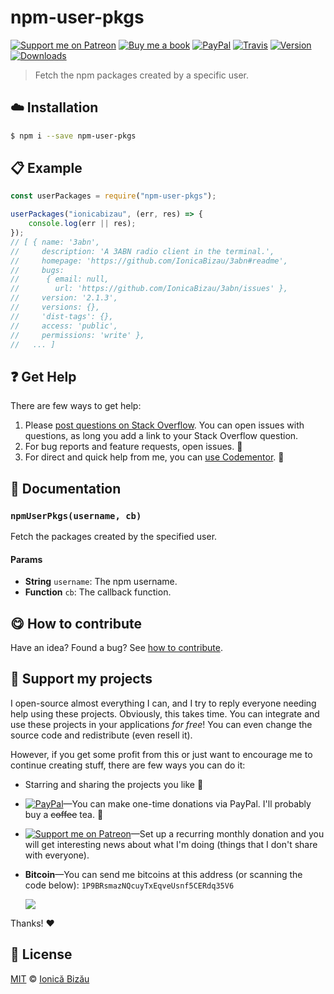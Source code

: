 
# npm-user-pkgs

 [![Support me on Patreon][badge_patreon]][patreon] [![Buy me a book][badge_amazon]][amazon] [![PayPal][badge_paypal_donate]][paypal-donations] [![Travis](https://img.shields.io/travis/IonicaBizau/npm-user-pkgs.svg)](https://travis-ci.org/IonicaBizau/npm-user-pkgs/) [![Version](https://img.shields.io/npm/v/npm-user-pkgs.svg)](https://www.npmjs.com/package/npm-user-pkgs) [![Downloads](https://img.shields.io/npm/dt/npm-user-pkgs.svg)](https://www.npmjs.com/package/npm-user-pkgs)

> Fetch the npm packages created by a specific user.

## :cloud: Installation

```sh
$ npm i --save npm-user-pkgs
```


## :clipboard: Example



```js
const userPackages = require("npm-user-pkgs");

userPackages("ionicabizau", (err, res) => {
    console.log(err || res);
});
// [ { name: '3abn',
//     description: 'A 3ABN radio client in the terminal.',
//     homepage: 'https://github.com/IonicaBizau/3abn#readme',
//     bugs:
//      { email: null,
//        url: 'https://github.com/IonicaBizau/3abn/issues' },
//     version: '2.1.3',
//     versions: {},
//     'dist-tags': {},
//     access: 'public',
//     permissions: 'write' },
//   ... ]
```

## :question: Get Help

There are few ways to get help:

 1. Please [post questions on Stack Overflow](https://stackoverflow.com/questions/ask). You can open issues with questions, as long you add a link to your Stack Overflow question.
 2. For bug reports and feature requests, open issues. :bug:
 3. For direct and quick help from me, you can [use Codementor](https://www.codementor.io/johnnyb). :rocket:


## :memo: Documentation


### `npmUserPkgs(username, cb)`
Fetch the packages created by the specified user.

#### Params
- **String** `username`: The npm username.
- **Function** `cb`: The callback function.



## :yum: How to contribute
Have an idea? Found a bug? See [how to contribute][contributing].


## :sparkling_heart: Support my projects

I open-source almost everything I can, and I try to reply everyone needing help using these projects. Obviously,
this takes time. You can integrate and use these projects in your applications *for free*! You can even change the source code and redistribute (even resell it).

However, if you get some profit from this or just want to encourage me to continue creating stuff, there are few ways you can do it:

 - Starring and sharing the projects you like :rocket:
 - [![PayPal][badge_paypal]][paypal-donations]—You can make one-time donations via PayPal. I'll probably buy a ~~coffee~~ tea. :tea:
 - [![Support me on Patreon][badge_patreon]][patreon]—Set up a recurring monthly donation and you will get interesting news about what I'm doing (things that I don't share with everyone).
 - **Bitcoin**—You can send me bitcoins at this address (or scanning the code below): `1P9BRsmazNQcuyTxEqveUsnf5CERdq35V6`

    ![](https://i.imgur.com/z6OQI95.png)

Thanks! :heart:



## :scroll: License

[MIT][license] © [Ionică Bizău][website]

[badge_patreon]: http://ionicabizau.github.io/badges/patreon.svg
[badge_amazon]: http://ionicabizau.github.io/badges/amazon.svg
[badge_paypal]: http://ionicabizau.github.io/badges/paypal.svg
[badge_paypal_donate]: http://ionicabizau.github.io/badges/paypal_donate.svg
[patreon]: https://www.patreon.com/ionicabizau
[amazon]: http://amzn.eu/hRo9sIZ
[paypal-donations]: https://www.paypal.com/cgi-bin/webscr?cmd=_s-xclick&hosted_button_id=RVXDDLKKLQRJW
[donate-now]: http://i.imgur.com/6cMbHOC.png

[license]: http://showalicense.com/?fullname=Ionic%C4%83%20Biz%C4%83u%20%3Cbizauionica%40gmail.com%3E%20(https%3A%2F%2Fionicabizau.net)&year=2015#license-mit
[website]: https://ionicabizau.net
[contributing]: /CONTRIBUTING.md
[docs]: /DOCUMENTATION.md
